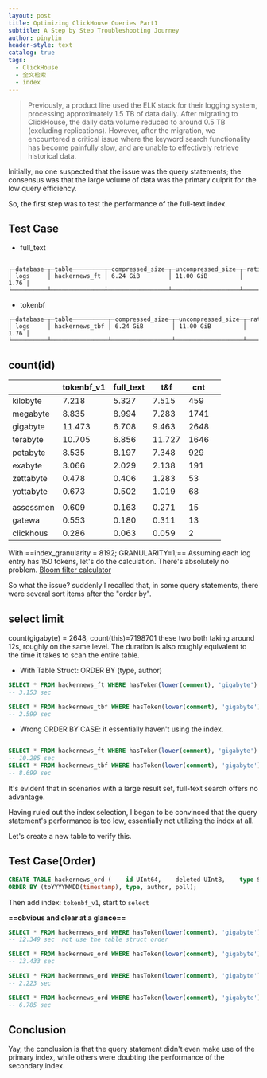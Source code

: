 ```yaml
---
layout: post
title: Optimizing ClickHouse Queries Part1
subtitle: A Step by Step Troubleshooting Journey
author: pinylin
header-style: text
catalog: true
tags:
  - ClickHouse
  - 全文检索
  - index
---
```


> Previously, a product line used the ELK stack for their logging system, processing approximately 1.5 TB of data daily. After migrating to ClickHouse, the daily data volume reduced to around 0.5 TB (excluding replications). However, after the migration, we encountered a critical issue where the keyword search functionality has become painfully slow, and are unable to effectively retrieve historical data.


Initially, no one suspected that the issue was the query statements; the consensus was that the large volume of data was the primary culprit for the low query efficiency.

So, the first step was to test the performance of the full-text index.

## Test Case

- full_text
```
   ┌─database─┬─table─────────┬─compressed_size─┬─uncompressed_size─┬─ratio─┐
│ logs     │ hackernews_ft │ 6.24 GiB        │ 11.00 GiB         │  1.76 │
└──────────┴───────────────┴─────────────────┴───────────────────┴───────┘
```
- tokenbf
```
┌─database─┬─table──────────┬─compressed_size─┬─uncompressed_size─┬─ratio─┐
│ logs     │ hackernews_tbf │ 6.24 GiB        │ 11.00 GiB         │  1.76 │ └──────────┴────────────────┴─────────────────┴───────────────────┴───────┘
```

## count(id)

|           | tokenbf_v1 | full_text | t&f    | cnt  |     |
| --------- | ---------- | --------- | ------ | ---- | --- |
| kilobyte  | 7.218      | 5.327     | 7.515  | 459  |     |
| megabyte  | 8.835      | 8.994     | 7.283  | 1741 |     |
| gigabyte  | 11.473     | 6.708     | 9.463  | 2648 |     |
| terabyte  | 10.705     | 6.856     | 11.727 | 1646 |     |
| petabyte  | 8.535      | 8.197     | 7.348  | 929  |     |
| exabyte   | 3.066      | 2.029     | 2.138  | 191  |     |
| zettabyte | 0.478      | 0.406     | 1.283  | 53   |     |
| yottabyte | 0.673      | 0.502     | 1.019  | 68   |     |
|           |            |           |        |      |     |
| assessmen | 0.609      | 0.163     | 0.271  | 15   |     |
| gatewa    | 0.553      | 0.180     | 0.311  | 13   |     |
| clickhous | 0.286      | 0.063     | 0.059  | 2    |     |

With ==index_granularity = 8192; GRANULARITY=1;==  Assuming each log entry has 150 tokens, let's do the calculation. There's absolutely no problem.
[Bloom filter calculator](https://hur.st/bloomfilter/?n=&p=1.0E-2&m=30720&k=2)

So what the issue?  suddenly I recalled that, in some query statements, there were several sort items after the "order by".
## select limit

  count(gigabyte) = 2648,   count(this)=7198701  these two both taking around 12s,  roughly on the same level.  The duration is also roughly equivalent to the time it takes to scan the entire table.

- With Table Struct: ORDER BY (type, author)

```sql
SELECT * FROM hackernews_ft WHERE hasToken(lower(comment), 'gigabyte') ORDER BY type limit 50;
-- 3.153 sec

SELECT * FROM hackernews_tbf WHERE hasToken(lower(comment), 'gigabyte') ORDER BY type limit 50;
-- 2.599 sec
```

- Wrong ORDER BY CASE: it essentially haven't using the index.
```sql

SELECT * FROM hackernews_ft WHERE hasToken(lower(comment), 'gigabyte') ORDER BY type, url desc limit 50;
-- 10.285 sec
SELECT * FROM hackernews_tbf WHERE hasToken(lower(comment), 'gigabyte') ORDER BY type, url desc limit 50;
-- 8.699 sec
```

It's evident that in scenarios with a large result set, full-text search offers no advantage.

Having ruled out the index selection, I began to be convinced that the query statement's performance is too low, essentially not utilizing the index at all.

Let's create a new table to verify this.

## Test Case(Order)


```sql
CREATE TABLE hackernews_ord (    id UInt64,    deleted UInt8,    type String,    author String,    timestamp DateTime,    comment String,    dead UInt8,    parent UInt64,    poll UInt64,    children Array(UInt32),    url String,    score UInt32,    title String,    parts Array(UInt32),    descendants UInt32)ENGINE = MergeTree 
ORDER BY (toYYYYMMDD(timestamp), type, author, poll);
```

Then add index: `tokenbf_v1`, start  to `select`


**==obvious and clear at a glance==**

```sql
SELECT * FROM hackernews_ord WHERE hasToken(lower(comment), 'gigabyte') ORDER BY type limit 50;
-- 12.349 sec  not use the table struct order

SELECT * FROM hackernews_ord WHERE hasToken(lower(comment), 'gigabyte') ORDER BY timestamp limit 50;
-- 13.433 sec

SELECT * FROM hackernews_ord WHERE hasToken(lower(comment), 'gigabyte') ORDER BY toYYYYMMDD(timestamp) limit 50;
-- 2.223 sec

SELECT * FROM hackernews_ord WHERE hasToken(lower(comment), 'gigabyte') ORDER BY toYYYYMMDD(timestamp),poll limit 50;
-- 6.785 sec
```


## Conclusion

Yay, the conclusion is that the query statement didn't even make use of the primary index, while others were doubting the performance of the secondary index.